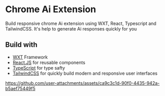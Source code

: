 # Chrome Ai Extension

Build responsive chrome Ai extension using WXT, React, Typescript and TailwindCSS. It's help to generate Ai responses quickly for you

## Build with
- [WXT](https://wxt.dev/) Framework
- [React.JS](https://react.dev/) for reusable components
- [TypeScript](https://www.typescriptlang.org/) for type safty
- [TailwindCSS](https://tailwindcss.com/) for quickly build modern and responsive user interfaces

https://github.com/user-attachments/assets/ca9c3c1d-90f0-4435-942a-b5aef75449f5

